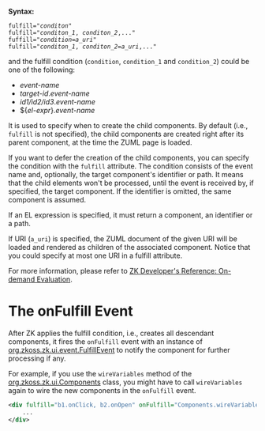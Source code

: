 **Syntax:**

`fulfill="`*`conditon`*`"`  
`fulfill="`*`conditon_1`*`, `*`conditon_2`*`,..."`  
`fuffill="`*`condition`*`=`*`a_uri`*`"`  
`fulfill="`*`conditon_1`*`, `*`conditon_2`*`=`*`a_uri`*`,..."`

and the fulfill condition (`condition`, `condition_1` and `condition_2`)
could be one of the following:

- *event-name*
- *target-id*.*event-name*
- *id1/id2/id3*.*event-name*
- \${*el-expr*}.*event-name*

It is used to specify when to create the child components. By default
(i.e., `fulfill` is not specified), the child components are created
right after its parent component, at the time the ZUML page is loaded.

If you want to defer the creation of the child components, you can
specify the condition with the `fulfill` attribute. The condition
consists of the event name and, optionally, the target component's
identifier or path. It means that the child elements won't be processed,
until the event is received by, if specified, the target component. If
the identifier is omitted, the same component is assumed.

If an EL expression is specified, it must return a component, an
identifier or a path.

If URI (`a_uri`) is specified, the ZUML document of the given URI will
be loaded and rendered as children of the associated component. Notice
that you could specify at most one URI in a fulfill attribute.

For more information, please refer to [ZK Developer's Reference: On-demand Evaluation]({{site.baseurl}}/zk_dev_ref/ui_composing/on-demand_evaluation).

# The onFulfill Event

After ZK applies the fulfill condition, i.e., creates all descendant
components, it fires the `onFulfill` event with an instance of
[org.zkoss.zk.ui.event.FulfillEvent](https://www.zkoss.org/javadoc/latest/zk/org/zkoss/zk/ui/event/FulfillEvent.html) to notify the
component for further processing if any.

For example, if you use the `wireVariables` method of the
[org.zkoss.zk.ui.Components](https://www.zkoss.org/javadoc/latest/zk/org/zkoss/zk/ui/Components.html) class, you might have to
call `wireVariables` again to wire the new components in the `onFulfill`
event.

```xml
<div fulfill="b1.onClick, b2.onOpen" onFulfill="Components.wireVariables(self, controller)">
    ...
</div>
```


